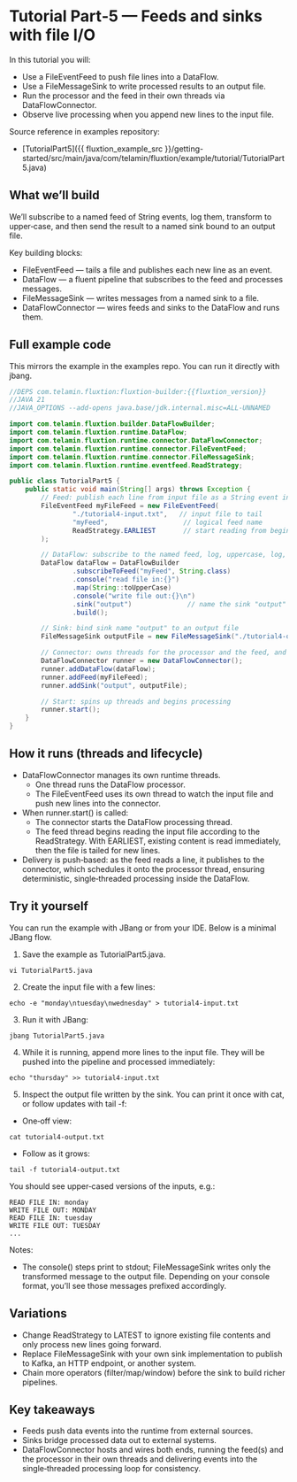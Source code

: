 # Tutorial Part‑5 — Feeds and sinks with file I/O

In this tutorial you will:

- Use a FileEventFeed to push file lines into a DataFlow.
- Use a FileMessageSink to write processed results to an output file.
- Run the processor and the feed in their own threads via DataFlowConnector.
- Observe live processing when you append new lines to the input file.

Source reference in examples repository:

- [TutorialPart5]({{ fluxtion_example_src
  }}/getting-started/src/main/java/com/telamin/fluxtion/example/tutorial/TutorialPart5.java)

## What we’ll build

We’ll subscribe to a named feed of String events, log them, transform to upper‑case, and then send the result to a named
sink bound to an output file.

Key building blocks:

- FileEventFeed — tails a file and publishes each new line as an event.
- DataFlow — a fluent pipeline that subscribes to the feed and processes messages.
- FileMessageSink — writes messages from a named sink to a file.
- DataFlowConnector — wires feeds and sinks to the DataFlow and runs them.

## Full example code

This mirrors the example in the examples repo. You can run it directly with jbang.

```java
//DEPS com.telamin.fluxtion:fluxtion-builder:{{fluxtion_version}}
//JAVA 21
//JAVA_OPTIONS --add-opens java.base/jdk.internal.misc=ALL-UNNAMED

import com.telamin.fluxtion.builder.DataFlowBuilder;
import com.telamin.fluxtion.runtime.DataFlow;
import com.telamin.fluxtion.runtime.connector.DataFlowConnector;
import com.telamin.fluxtion.runtime.connector.FileEventFeed;
import com.telamin.fluxtion.runtime.connector.FileMessageSink;
import com.telamin.fluxtion.runtime.eventfeed.ReadStrategy;

public class TutorialPart5 {
    public static void main(String[] args) throws Exception {
        // Feed: publish each line from input file as a String event into feed "myFeed"
        FileEventFeed myFileFeed = new FileEventFeed(
                "./tutorial4-input.txt",   // input file to tail
                "myFeed",                   // logical feed name
                ReadStrategy.EARLIEST       // start reading from beginning of file
        );

        // DataFlow: subscribe to the named feed, log, uppercase, log, then emit to a named sink
        DataFlow dataFlow = DataFlowBuilder
                .subscribeToFeed("myFeed", String.class)
                .console("read file in:{}")
                .map(String::toUpperCase)
                .console("write file out:{}\n")
                .sink("output")              // name the sink "output"
                .build();

        // Sink: bind sink name "output" to an output file
        FileMessageSink outputFile = new FileMessageSink("./tutorial4-output.txt");

        // Connector: owns threads for the processor and the feed, and wires everything together
        DataFlowConnector runner = new DataFlowConnector();
        runner.addDataFlow(dataFlow);
        runner.addFeed(myFileFeed);
        runner.addSink("output", outputFile);

        // Start: spins up threads and begins processing
        runner.start();
    }
}
```

## How it runs (threads and lifecycle)

- DataFlowConnector manages its own runtime threads.
    - One thread runs the DataFlow processor.
    - The FileEventFeed uses its own thread to watch the input file and push new lines into the connector.
- When runner.start() is called:
    - The connector starts the DataFlow processing thread.
    - The feed thread begins reading the input file according to the ReadStrategy. With EARLIEST, existing content is
      read immediately, then the file is tailed for new lines.
- Delivery is push‑based: as the feed reads a line, it publishes to the connector, which schedules it onto the processor
  thread, ensuring deterministic, single‑threaded processing inside the DataFlow.

## Try it yourself

You can run the example with JBang or from your IDE. Below is a minimal JBang flow.

1) Save the example as TutorialPart5.java.

```console
vi TutorialPart5.java
```

2) Create the input file with a few lines:

```console
echo -e "monday\ntuesday\nwednesday" > tutorial4-input.txt
```

3) Run it with JBang:

```console
jbang TutorialPart5.java
```

4) While it is running, append more lines to the input file. They will be pushed into the pipeline and processed
   immediately:

```console
echo "thursday" >> tutorial4-input.txt
```

5) Inspect the output file written by the sink. You can print it once with cat, or follow updates with tail -f:

- One‑off view:

```console
cat tutorial4-output.txt
```

- Follow as it grows:

```console
tail -f tutorial4-output.txt
```

You should see upper‑cased versions of the inputs, e.g.:

```console
READ FILE IN: monday
WRITE FILE OUT: MONDAY
READ FILE IN: tuesday
WRITE FILE OUT: TUESDAY
...
```

Notes:

- The console() steps print to stdout; FileMessageSink writes only the transformed message to the output file. Depending
  on your console format, you’ll see those messages prefixed accordingly.

## Variations

- Change ReadStrategy to LATEST to ignore existing file contents and only process new lines going forward.
- Replace FileMessageSink with your own sink implementation to publish to Kafka, an HTTP endpoint, or another system.
- Chain more operators (filter/map/window) before the sink to build richer pipelines.

## Key takeaways

- Feeds push data events into the runtime from external sources.
- Sinks bridge processed data out to external systems.
- DataFlowConnector hosts and wires both ends, running the feed(s) and the processor in their own threads and delivering
  events into the single‑threaded processing loop for consistency.
